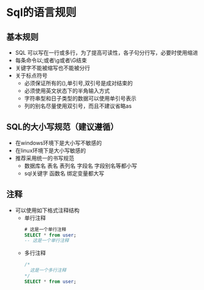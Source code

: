 # Sql的语言规则

## 基本规则

+ SQL 可以写在一行或多行，为了提高可读性，各子句分行写，必要时使用缩进
+ 每条命令以;或者\g或者\G结束
+ 关键字不能被缩写也不能被分行
+ 关于标点符号
  + 必须保证所有的(),单引号,双引号是成对结束的
  + 必须使用英文状态下的半角输入方式
  + 字符串型和日子类型的数据可以使用单引号表示
  + 列的别名尽量使用双引号，而且不建议省略as

## SQL的大小写规范（建议遵循）
+ 在windows环境下是大小写不敏感的
+ 在linux环境下是大小写敏感的
+ 推荐采用统一的书写规范
  + 数据库名 表名 表列名 字段名 字段别名等都小写
  + sql关键字 函数名 绑定变量都大写

## 注释
+ 可以使用如下格式注释结构
  + 单行注释
    ```sql
    # 这是一个单行注释
    SELECT * from user;
    -- 这是一个单行注释
    ```
  + 多行注释
    ```SQL
    /*
      这是一个多行注释
    */
    SELECT * from user;
    ```